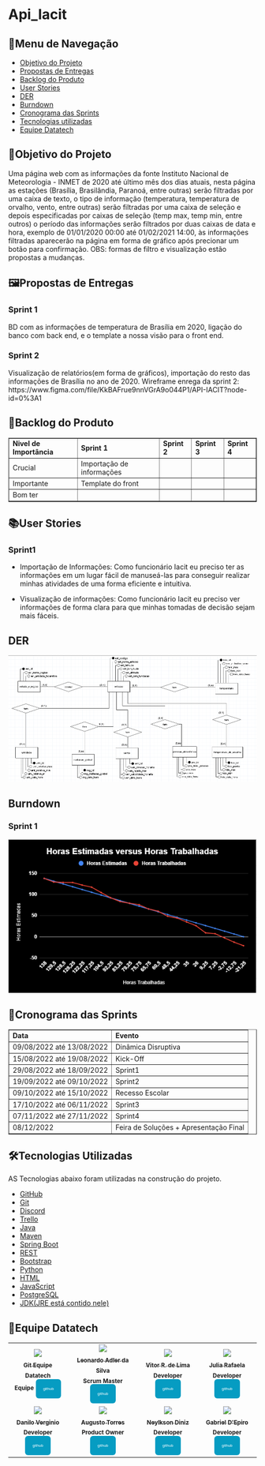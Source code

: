 # Api_Iacit

<h2>📜Menu de Navegação</h2>



- [Objetivo do Projeto](#objetivo-do-projeto)
- [Propostas de Entregas](#propostas-de-entregas)
- [Backlog do Produto](#backlog-do-produto)
- [User Stories](#user-stories)
- [DER](#der)
- [Burndown](#burndown)
- [Cronograma das Sprints](#cronograma-das-sprints)
- [Tecnologias utilizadas](#tecnologias-utilizadas)
- [Equipe Datatech](#equipe-datatech)


<h2>🎯Objetivo do Projeto</h2>
 Uma página web com as informações da fonte Instituto Nacional de Meteorologia - INMET de 2020 até último mês dos dias atuais, nesta página as estações (Brasília, Brasilândia, Paranoá, entre outras) serão filtradas por uma caixa de texto, o tipo de informação (temperatura, temperatura de orvalho, vento, entre outras) serão filtradas por uma caixa de seleção e depois especificadas por caixas de seleção (temp max, temp min, entre outros) o período das informações serão filtrados por duas caixas de data e hora, exemplo de 01/01/2020 00:00 até 01/02/2021 14:00, às informações filtradas aparecerão na página em forma de gráfico após precionar um botão para confirmação.
OBS: formas de filtro e visualização estão propostas a mudanças.
 
 
<h2>🖼Propostas de Entregas</h2>
 <h3>Sprint 1</h3>
 BD com as informações de temperatura de Brasília em 2020, ligação do banco com back end, e o template a nossa visão para o front end.
 
  <h3>Sprint 2</h3>
 Visualização de relatórios(em forma de gráficos), importação do resto das informações de Brasília no ano de 2020.
 Wireframe enrega da sprint 2: https://www.figma.com/file/KkBAFrue9nnVGrA9o044P1/API-IACIT?node-id=0%3A1
 
 
 <h2>📄Backlog do Produto</h2>

<table border="1">
    <tr>
        <td><b>Nivel de Importância</b></td>
        <td><b>Sprint 1</b></td>
        <td><b>Sprint 2</b></td>
        <td><b>Sprint 3<b></td>
        <td><b>Sprint 4<b></td>
    </tr>
    <tr>
        <td>Crucial</td>
        <td>Importação de informações</td>
        <td></td>
        <td></td>
        <td></td>
    </tr>
    <tr>
        <td>Importante</td>
        <td>Template do front</td>
        <td></td>
        <td></td>
        <td></td>
    </tr>
    <tr>
       <td>Bom ter</td>
       <td></td>
       <td></td>
       <td></td>
       <td></td>
    </tr>    
</table>


<h2>📚User Stories</h2>
<h3>Sprint1</h3>

* Importação de Informações: Como funcionário Iacit eu preciso ter as informações em um lugar fácil  de manuseá-las para conseguir realizar minhas atividades de uma forma eficiente e intuitiva.

* Visualização de informações: Como funcionário Iacit eu preciso ver informações de forma clara para que minhas tomadas de decisão sejam mais fáceis. 


<h2>DER</h2>
<p align="center">
<img src="https://github.com/DatatechOffice/Api_Iacit/blob/main/Banco/Imagens/Conceitual_Final.png">
</p>
 
 
 <h2>Burndown</h2>
<h3> Sprint 1 </h3>
<p align="center">
<img src="https://github.com/DatatechOffice/Api_Iacit/blob/main/Imagens/Burndown_1.png">
</p>
 
 
 <h2>📄Cronograma das Sprints</h2>
    <table border="1">
        <tr>
            <td><b>Data</b></td>
            <td><b>Evento</b></td>  
        </tr>
         <tr>
            <td>09/08/2022 até 13/08/2022</td>
            <td>Dinâmica Disruptiva</td>  
        </tr>
        <tr>
            <td>15/08/2022 até 19/08/2022</td>
            <td>Kick-Off</td>  
        </tr> 
        <tr>
            <td>29/08/2022 até 18/09/2022</td>
            <td>Sprint1 </td>  
        </tr>    
        <tr>
            <td>19/09/2022 até 09/10/2022</td>
            <td>Sprint2</td>  
        </tr>
         <tr>
            <td>09/10/2022 até 15/10/2022</td>
            <td>Recesso Escolar</td>  
        </tr>
        <tr>
            <td>17/10/2022 até 06/11/2022</td>
            <td>Sprint3</td>  
        </tr>   
        <tr>
            <td>07/11/2022 até 27/11/2022</td>
            <td>Sprint4</td>  
        </tr>
        <tr>
            <td>08/12/2022</td>
            <td>Feira de Soluções + Apresentação Final</td>  
        </tr> 
    </table>
    
    
<h2>🛠Tecnologias Utilizadas</h2>

AS Tecnologias abaixo foram utilizadas na construção do projeto.
- [GitHub](https://github.com/)
- [Git](https://github.com/)
- [Discord](https://discord.com/)
- [Trello](https://trello.com/pt-BR)
- [Java](https://www.java.com/pt-BR/)
- [Maven](https://maven.apache.org/)
- [Spring Boot](https://spring.io/projects/spring-boot/)
- [REST](https://www.redhat.com/pt-br/topics/api/what-is-a-rest-api)
- [Bootstrap](https://getbootstrap.com/)
- [Python](https://www.python.org/)
- [HTML](https://developer.mozilla.org/pt-BR/docs/Web/HTML)
- [JavaScript](https://www.javascript.com/)
- [PostgreSQL](https://www.microsoft.com/pt-br/sql-server/sql-server-downloads)
- [JDK(JRE está contido nele)](https://www.oracle.com/java/technologies/downloads/)


</table>
<h2>🎲Equipe Datatech</h2>
<table>
<tr>
<td align="center">
    
<a href="https://github.com/DatatechOffice">    
<img src="https://avatars.githubusercontent.com/u/100881194?v=4" width = "40%">            
<br />
<sub><b>Git Equipe Datatech</b></sub>
<br />
</a>
<sub><b>Equipe</b></sub>
<sub><b><a href="https://github.com/DatatechOffice"><button style="background: #069cc2; border-radius: 6px; padding: 15px; cursor: pointer; color: #fff; border: none; font-size: 8px;">github</button></a></b></sub> 

<td align="center">
    
<a href="https://github.com/LeoAdlerr">
<img src="https://avatars.githubusercontent.com/u/88751032?v=4" width = "40%">            
<br />
<sub><b>Leonardo Adler da Silva</b></sub>
<br />
</a>
<sub><b>Scrum Master</b></sub>
<sub><b><a href="https://github.com/LeoAdlerr"><button style="background: #069cc2; border-radius: 6px; padding: 15px; cursor: pointer; color: #fff; border: none; font-size: 8px;">github</button></a></b></sub> 
<td align="center">
    
<a href="https://github.com/VilRL">
<img src="https://avatars.githubusercontent.com/u/56142288?v=4" width = "40%"> 
<br />
<sub><b>Vitor R. de Lima</b></sub>
<br />
</a>
<sub><b>Developer</b></sub>
<sub><b><a href="https://github.com/VilRL"><button style="background: #069cc2; border-radius: 6px; padding: 15px; cursor: pointer; color: #fff; border: none; font-size: 8px;">github</button></a></b></sub> 
<br />
</td>
<td align="center">
    
<a href="https://github.com/jufaela">
 <img src="https://avatars.githubusercontent.com/u/79148564?v=4" width = "40%"> 
<br />
<sub><b>Julia Rafaela</b></sub>
<br />
</a>
<sub><b>Developer</b></sub>
<sub><b><a href="https://github.com/jufaela"><button style="background: #069cc2; border-radius: 6px; padding: 15px; cursor: pointer; color: #fff; border: none; font-size: 8px;">github</button></a></b></sub> 
<br />
</td>
</tr>
<tr>
<td align="center">
       
<a href="https://github.com/Daniloel">
<img src="https://avatars.githubusercontent.com/u/88066389?v=4" width = "40%"> 
<br />
<sub><b>Danilo Verginio</b></sub>
<br />
</a>
<sub><b>Developer</b></sub>
<sub><b><a href="https://github.com/Daniloel"><button style="background: #069cc2; border-radius: 6px; padding: 15px; cursor: pointer; color: #fff; border: none; font-size: 8px;">github</button></a></b></sub>
<br />
</td>
<td align="center">
    
<a href="https://github.com/MrZeroLeft">   
<img src="https://avatars.githubusercontent.com/u/77200265?v=4" width = "40%"> 
<br />
<sub><b>Augusto Torres</b></sub>
<br />
</a>
<sub><b>Product Owner</b></sub>
<sub><b><a href="https://github.com/MrZeroLeft"><button style="background: #069cc2; border-radius: 6px; padding: 15px; cursor: pointer; color: #fff; border: none; font-size: 8px;">github</button></a></b></sub>
<br />
</td>

<td align="center">
    
<a href="https://github.com/NeyDiniz">
<img src="https://avatars.githubusercontent.com/u/80933376?v=4" width = "40%"> 
<br />
<sub><b>Neylkson Diniz</b></sub>
<br /> 
</a>
<sub><b>Developer</b></sub>
<sub><b><a href="https://github.com/NeyDiniz"><button style="background: #069cc2; border-radius: 6px; padding: 15px; cursor: pointer; color: #fff; border: none; font-size: 8px;">github</button></a></b></sub>
<br />
</td>


<td align="center">
    
<a href="https://github.com/GabrielDepiro">
<img src="https://avatars.githubusercontent.com/u/90358435?v=4" width = "40%"> 
<br />
<sub><b>Gabriel D'Epiro</b></sub>
<br /> 
</a>
<sub><b>Developer</b></sub>
<sub><b><a href="https://github.com/GabrielDepiro"><button style="background: #069cc2; border-radius: 6px; padding: 15px; cursor: pointer; color: #fff; border: none; font-size: 8px;">github</button></a></b></sub>
<br />
</td>

</tr>
</table>
